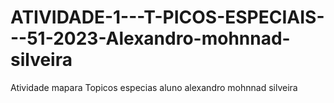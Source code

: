 # ATIVIDADE-1---T-PICOS-ESPECIAIS---51-2023-Alexandro-mohnnad-silveira

Atividade mapara Topicos especias aluno alexandro mohnnad silveira
